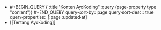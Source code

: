 - #+BEGIN_QUERY
  {
  :title "Konten AyoKoding"
  :query (page-property type "content")}
  #+END_QUERY
  query-sort-by:: page
  query-sort-desc:: true
  query-properties:: [:page :updated-at]
- [[Tentang AyoKoding]]
